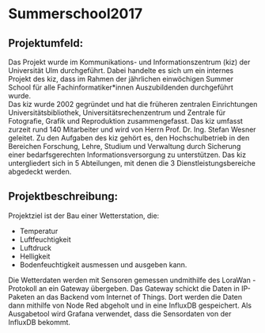 # Summerschool2017


## Projektumfeld:
Das Projekt wurde im Kommunikations- und Informationszentrum (kiz) der Universität Ulm durchgeführt. 
Dabei handelte es sich um ein internes Projekt des kiz, dass im Rahmen der jährlichen einwöchigen Summer School für alle Fachinformatiker*innen Auszubildenden durchgeführt wurde.  
Das kiz wurde 2002 gegründet und hat die früheren zentralen Einrichtungen Universitätsbibliothek, Universitätsrechenzentrum und Zentrale für Fotografie, 
Grafik und Reproduktion zusammengefasst. Das kiz umfasst zurzeit rund 140 Mitarbeiter und wird von Herrn Prof. Dr. Ing. Stefan Wesner geleitet. 
Zu den Aufgaben des kiz gehört es, den Hochschulbetrieb in den Bereichen Forschung, Lehre, Studium und Verwaltung durch Sicherung einer 
bedarfsgerechten Informationsversorgung zu unterstützen.
Das kiz untergliedert sich in 5 Abteilungen, mit denen die 3 Dienstleistungsbereiche abgedeckt werden.


## Projektbeschreibung:
Projektziel ist der Bau einer Wetterstation, die:
- Temperatur
- Luftfeuchtigkeit
- Luftdruck
- Helligkeit
- Bodenfeuchtigkeit 
ausmessen und ausgeben kann.
 
Die Wetterdaten werden mit Sensoren gemessen undmithilfe des LoraWan -Protokoll an ein Gateway übergeben. Das Gateway schickt die Daten in IP-Paketen an das Backend vom Internet of Things.
Dort werden die Daten dann mithilfe von Node Red abgeholt und in eine InfluxDB gespeichert. 
Als Ausgabetool wird Grafana verwendet, dass die Sensordaten von der InfluxDB bekommt. 